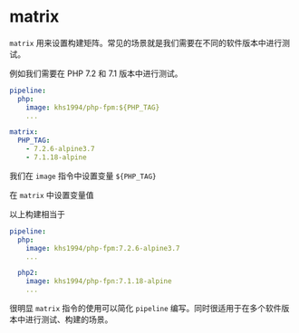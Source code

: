 # matrix

`matrix` 用来设置构建矩阵。常见的场景就是我们需要在不同的软件版本中进行测试。

例如我们需要在 PHP 7.2 和 7.1 版本中进行测试。

```yaml
pipeline:
  php:
    image: khs1994/php-fpm:${PHP_TAG}
    ...

matrix:
  PHP_TAG:
    - 7.2.6-alpine3.7
    - 7.1.18-alpine    
```

我们在 `image` 指令中设置变量 `${PHP_TAG}`

在 `matrix` 中设置变量值

以上构建相当于

```yaml
pipeline:
  php:
    image: khs1994/php-fpm:7.2.6-alpine3.7
    ...

  php2:
    image: khs1994/php-fpn:7.1.18-alpine
    ...
```

很明显 `matrix` 指令的使用可以简化 `pipeline` 编写。同时很适用于在多个软件版本中进行测试、构建的场景。
